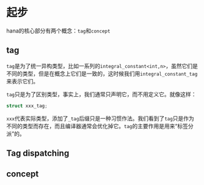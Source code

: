 起步
======

hana的核心部分有两个概念：`tag`和`concept`

tag
---

`tag`是为了统一异构类型，比如一系列的`integral_constant<int,n>`，虽然它们是不同的类型，但是在概念上它们是一致的，这时候我们用`integral_constant_tag`来表示它们。

`tag`只是为了区别类型，事实上，我们通常只声明它，而不用定义它。就像这样：

```c++
struct xxx_tag;
```

`xxx`代表实际类型，添加了`_tag`后缀只是一种习惯作法。我们看到了`tag`只是作为不同的类型而存在，而且编译器通常会优化掉它。`tag`的主要作用是用来“标签分派”的。

Tag dispatching
---------------



concept
-------


